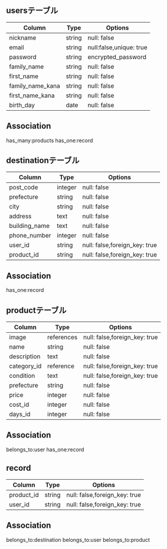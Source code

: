 ## usersテーブル

|Column          |Type   |Options                |
|----------------|-------|-----------------------|
|nickname        |string |null: false            |
|email           |string |null:false,unique: true|
|password        |string |encrypted_password     |
|family_name     |string |null: false            |
|first_name      |string |null: false            |
|family_name_kana|string |null: false            |
|first_name_kana |string |null: false            |
|birth_day       |date   |null: false            |

## Association

has_many:products
has_one:record


## destinationテーブル

|Column       |Type   |Options                      |
|-------------|-------|-----------------------------|
|post_code    |integer|null: false                  |
|prefecture   |string |null: false                  |
|city         |string |null: false                  |
|address      |text   |null: false                  |
|building_name|text   |null: false                  |
|phone_number |integer|null: false                  |
|user_id      |string |null: false,foreign_key: true|
|product_id   |string |null: false,foreign_key: true|

## Association

has_one:record


## productテーブル

|Column       |Type      |Options                      |
|-------------|----------|-----------------------------|
|image        |references|null: false,foreign_key: true|
|name         |string    |null: false                  |
|description  |text      |null: false                  |
|category_id  |reference |null: false,foreign_key: true|
|condition    |text      |null: false,foreign_key: true|
|prefecture   |string    |null: false                  |
|price        |integer   |null: false                  |
|cost_id      |integer   |null: false                  |
|days_id      |integer   |null: false                  |

## Association

belongs_to:user
has_one:record

## record
|Column          |Type      |Options                      |
|----------------|----------|-----------------------------|
|product_id      |string    |null: false,foreign_key: true|
|user_id         |string    |null: false,foreign_key: true|

## Association

belongs_to:destination
belongs_to:user
belongs_to:product
